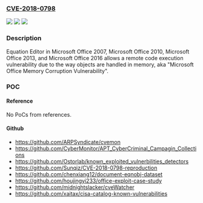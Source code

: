 ### [CVE-2018-0798](https://cve.mitre.org/cgi-bin/cvename.cgi?name=CVE-2018-0798)
![](https://img.shields.io/static/v1?label=Product&message=Equation%20Editor&color=blue)
![](https://img.shields.io/static/v1?label=Version&message=n%2Fa&color=blue)
![](https://img.shields.io/static/v1?label=Vulnerability&message=Remote%20Code%20Execution&color=brighgreen)

### Description

Equation Editor in Microsoft Office 2007, Microsoft Office 2010, Microsoft Office 2013, and Microsoft Office 2016 allows a remote code execution vulnerability due to the way objects are handled in memory, aka "Microsoft Office Memory Corruption Vulnerability".

### POC

#### Reference
No PoCs from references.

#### Github
- https://github.com/ARPSyndicate/cvemon
- https://github.com/CyberMonitor/APT_CyberCriminal_Campagin_Collections
- https://github.com/Ostorlab/known_exploited_vulnerbilities_detectors
- https://github.com/Sunqiz/CVE-2018-0798-reproduction
- https://github.com/chenxiang12/document-eqnobj-dataset
- https://github.com/houjingyi233/office-exploit-case-study
- https://github.com/midnightslacker/cveWatcher
- https://github.com/xaitax/cisa-catalog-known-vulnerabilities

